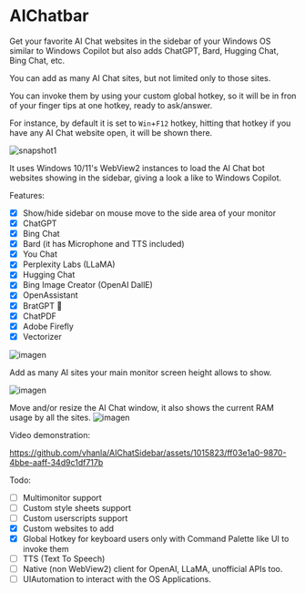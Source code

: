 # AIChatbar
Get your favorite AI Chat websites in the sidebar of your Windows OS similar to Windows Copilot but also adds ChatGPT, Bard, Hugging Chat, Bing Chat, etc.

You can add as many AI Chat sites, but not limited only to those sites.

You can invoke them by using your custom global hotkey, so it will be in fron of your finger tips at one hotkey, ready to ask/answer.

For instance, by default it is set to `Win`+`F12` hotkey, hitting that hotkey if you have any AI Chat website open, it will be shown there.

![snapshot1](https://raw.githubusercontent.com/vhanla/AIChatSidebar/main/.assets/snapshot01.png)

It uses Windows 10/11's WebView2 instances to load the AI Chat bot websites showing in the sidebar, giving a look a like to Windows Copilot.

Features:

- [x] Show/hide sidebar on mouse move to the side area of your monitor 
- [x] ChatGPT
- [x] Bing Chat
- [x] Bard (it has Microphone and TTS included)
- [x] You Chat
- [x] Perplexity Labs (LLaMA)
- [x] Hugging Chat
- [x] Bing Image Creator (OpenAI DallE)
- [x] OpenAssistant
- [x] BratGPT 🤖
- [x] ChatPDF
- [x] Adobe Firefly
- [x] Vectorizer

![imagen](https://github.com/vhanla/AIChatbar/assets/1015823/09018c19-a8d3-4595-b58d-edb45a7e4e07)

Add as many AI sites your main monitor screen height allows to show.

![imagen](https://github.com/vhanla/AIChatbar/assets/1015823/c7ed2dbb-cf45-4389-94dd-f41862f54d3d)

Move and/or resize the AI Chat window, it also shows the current RAM usage by all the sites.
![imagen](https://github.com/vhanla/AIChatbar/assets/1015823/d044b21a-5521-420e-9598-eb6e153270e0)



Video demonstration:

https://github.com/vhanla/AIChatSidebar/assets/1015823/ff03e1a0-9870-4bbe-aaff-34d9c1df717b


Todo:
- [ ] Multimonitor support
- [ ] Custom style sheets support
- [ ] Custom userscripts support
- [x] Custom websites to add
- [x] Global Hotkey for keyboard users only with Command Palette like UI to invoke them
- [ ] TTS (Text To Speech)
- [ ] Native (non WebView2) client for OpenAI, LLaMA, unofficial APIs too.
- [ ] UIAutomation to interact with the OS Applications.
